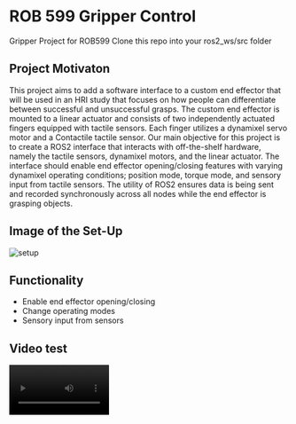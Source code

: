 # ROB 599 Gripper Control

Gripper Project for ROB599
Clone this repo into your ros2_ws/src folder
## Project Motivaton
This project aims to add a software interface to a custom end effector that will be used in an  HRI study that focuses on how people can differentiate between successful and unsuccessful grasps. The custom end effector is mounted to a linear actuator and consists of two independently actuated fingers equipped with tactile sensors. Each finger utilizes a dynamixel servo motor and a Contactile tactile sensor. 
Our main objective for this project is to create a ROS2 interface that interacts with off-the-shelf hardware, namely the tactile sensors, dynamixel motors, and the linear actuator. The interface should enable end effector opening/closing features with varying dynamixel operating conditions; position mode, torque mode, and sensory input from tactile sensors. The utility of ROS2 ensures data is being sent and recorded synchronously across all nodes while the end effector is grasping objects. 

## Image of the Set-Up
![setup](https://github.com/m-rosette/rob599_project/assets/92352927/36eaef62-c3d8-42ac-a75a-b328b78e153b)


## Functionality 
- Enable end effector opening/closing
- Change operating modes
- Sensory input from sensors 


## Video test 
<video src='https://www.youtube.com/watch?v=Ti3mHhCc1Jg' width=180/>

